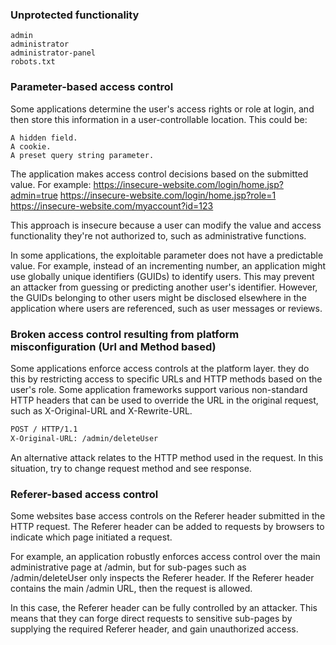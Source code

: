 ### Unprotected functionality

    admin
    administrator
    administrator-panel
    robots.txt

### Parameter-based access control 
Some applications determine the user's access rights or role at login, and then store this information in a user-controllable location. This could be:

    A hidden field.
    A cookie.
    A preset query string parameter.

The application makes access control decisions based on the submitted value. For example:
    https://insecure-website.com/login/home.jsp?admin=true
    https://insecure-website.com/login/home.jsp?role=1
    https://insecure-website.com/myaccount?id=123

This approach is insecure because a user can modify the value and access functionality they're not authorized to, such as administrative functions.

In some applications, the exploitable parameter does not have a predictable value. For example, instead of an incrementing number, an application might use globally unique identifiers (GUIDs) to identify users. This may prevent an attacker from guessing or predicting another user's identifier. However, the GUIDs belonging to other users might be disclosed elsewhere in the application where users are referenced, such as user messages or reviews.

### Broken access control resulting from platform misconfiguration (Url and Method based)
Some applications enforce access controls at the platform layer. they do this by restricting access to specific URLs and HTTP methods based on the user's role. Some application frameworks support various non-standard HTTP headers that can be used to override the URL in the original request, such as X-Original-URL and X-Rewrite-URL.
```txt
POST / HTTP/1.1
X-Original-URL: /admin/deleteUser
```
An alternative attack relates to the HTTP method used in the request. In this situation, try to change request method and see response.

### Referer-based access control
 Some websites base access controls on the Referer header submitted in the HTTP request. The Referer header can be added to requests by browsers to indicate which page initiated a request.

For example, an application robustly enforces access control over the main administrative page at /admin, but for sub-pages such as /admin/deleteUser only inspects the Referer header. If the Referer header contains the main /admin URL, then the request is allowed.

In this case, the Referer header can be fully controlled by an attacker. This means that they can forge direct requests to sensitive sub-pages by supplying the required Referer header, and gain unauthorized access.

